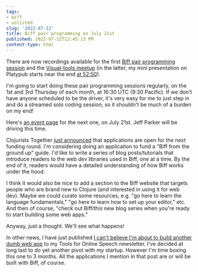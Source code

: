 ```yaml
---
tags:
- biff
- unlisted
slug: '2022-07-12'
title: Biff pair programming on July 21st
published: 2022-07-12T12:45:13 PM
content-type: html
---
```


<p>There are now recordings available for the first <a href="https://biffweb.com/p/bpp-1/">Biff pair programming session</a> and the <a href="https://www.youtube.com/watch?v=m1HbWpWiTk4">Visual-tools meetup</a> (in the latter, my mini presentation on Platypub starts near the end <a href="https://youtu.be/m1HbWpWiTk4?t=3140">at 52:50</a>).</p>
<p>I'm going to start doing these pair programming sessions regularly, on the 1st and 3rd Thursday of each month, at 16:30 UTC (9:30 Pacific). If we don't have anyone scheduled to be the driver, it's very easy for me to just step in and do a streamed solo coding session, so it shouldn't be much of a burden on my end!</p>
<p>Here's <a href="https://calndr.link/event/jcRxgJXIb2">an event page</a> for the next one, on July 21st. Jeff Parker will be driving this time.</p>
<p>Clojurists Together <a href="https://twitter.com/cljtogether/status/1546530679206412290">just announced</a> that applications are open for the next funding round. I'm considering doing an application to fund a "Biff from the ground up" guide. I'd like to write a series of blog posts/tutorials that introduce readers to the web dev libraries used in Biff, one at a time. By the end of it, readers would have a detailed understanding of how Biff works under the hood.</p>
<p>I think it would also be nice to add a section to the Biff website that targets people who are brand new to Clojure (and interested in using it for web dev). Maybe we could curate some resources, e.g. "go here to learn the language fundamentals," "go here to learn how to set up your editor," etc. And then of course, "check out Biff/this new blog series when you're ready to start building some web apps."</p>
<p>Anyway, just a thought. We'll see what happens!</p>
<p>In other news, I have just published <a href="https://blog.thesample.ai/p/dumb/">I can't believe I'm about to build another dumb web app</a> to my Tools for Online Speech newsletter. I've decided at long last to do yet another pivot with my startup. However I'm time boxing this one to 3 months. All the applications I mention in that post are or will be built with Biff, of course.</p>